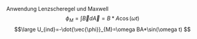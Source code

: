 Anwendung Lenzscheregel und Maxwell 
$$
\phi_M=\int \vec{B}d\vec{A}=B*A\cos(\omega t) $$
$$\large
U_{ind}=-\dot{\vec{\phi}}_{M}=\omega BA*\sin(\omega t)
$$

